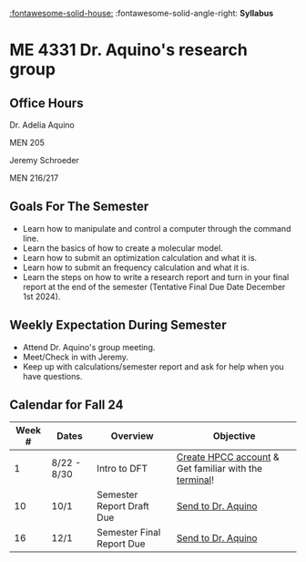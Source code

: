 [:fontawesome-solid-house:](../index.md) :fontawesome-solid-angle-right: **Syllabus**

# ME 4331 Dr. Aquino's research group

## Office Hours

Dr. Adelia Aquino

MEN 205

Jeremy Schroeder

MEN 216/217

## Goals For The Semester

* Learn how to manipulate and control a computer through the command line.
* Learn the basics of how to create a molecular model.
* Learn how to submit an optimization calculation and what it is.
* Learn how to submit an frequency calculation and what it is.
* Learn the steps on how to write a research report and turn in your final report at the end of the semester (Tentative Final Due Date December 1st 2024).

## Weekly Expectation During Semester

* Attend Dr. Aquino's group meeting.
* Meet/Check in with Jeremy.
* Keep up with calculations/semester report and ask for help when you have questions.

## Calendar for Fall 24


| Week # | Dates | Overview | Objective |
|---|---|---|---|
| 1 | 8/22 - 8/30 | Intro to DFT | [Create HPCC account](../hpcc/create_account.md) & Get familiar with the [terminal](../hpcc/intro_to_terminal.md)! |
| 10 | 10/1 | Semester Report Draft Due | [Send to Dr. Aquino](mailto:adeliaaquino@ttu.edu) |
| 16 | 12/1 | Semester Final Report Due | [Send to Dr. Aquino](mailto:adeliaaquino@ttu.edu) |